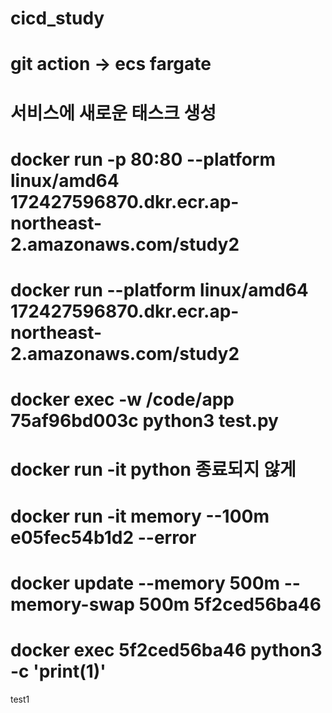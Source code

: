 # cicd_study

# git action -> ecs fargate
# 서비스에 새로운 태스크 생성

# docker run -p 80:80 --platform linux/amd64 172427596870.dkr.ecr.ap-northeast-2.amazonaws.com/study2

# docker run --platform linux/amd64 172427596870.dkr.ecr.ap-northeast-2.amazonaws.com/study2

# docker exec -w /code/app 75af96bd003c python3 test.py

# docker run -it python 종료되지 않게

# docker run -it memory --100m e05fec54b1d2  --error

# docker update --memory 500m --memory-swap 500m 5f2ced56ba46

# docker exec 5f2ced56ba46 python3 -c 'print(1)'

test1
<!-- docker run -d \
  -it \
  --name devtest4 \
  -v "$(pwd)"/app:/code/app \
  d1c8f5f72a2b -->
